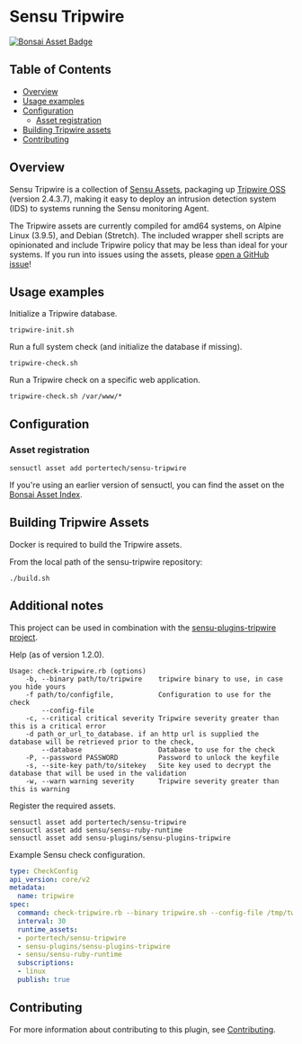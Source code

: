 # Sensu Tripwire

[![Bonsai Asset
Badge](https://img.shields.io/badge/Sensu%20Tripwire-Download%20Me-brightgreen.svg?colorB=89C967&logo=sensu)](https://bonsai.sensu.io/assets/portertech/sensu-tripwire)

## Table of Contents
- [Overview](#overview)
- [Usage examples](#usage-examples)
- [Configuration](#configuration)
  - [Asset registration](#asset-registration)
- [Building Tripwire assets](#building-tripwire-assets)
- [Contributing](#contributing)

## Overview

Sensu Tripwire is a collection of [Sensu Assets][10], packaging up
[Tripwire OSS](https://github.com/Tripwire/tripwire-open-source)
(version 2.4.3.7), making it easy to deploy an intrusion detection
system (IDS) to systems running the Sensu monitoring Agent.

The Tripwire assets are currently compiled for amd64 systems, on
Alpine Linux (3.9.5), and Debian (Stretch). The included wrapper shell
scripts are opinionated and include Tripwire policy that may be less
than ideal for your systems. If you run into issues using the assets,
please [open a GitHub
issue](https://github.com/portertech/sensu-tripwire/issues/new)!

## Usage examples

Initialize a Tripwire database.

```
tripwire-init.sh
```

Run a full system check (and initialize the database if missing).

```
tripwire-check.sh
```

Run a Tripwire check on a specific web application.

```
tripwire-check.sh /var/www/*
```

## Configuration

### Asset registration

```
sensuctl asset add portertech/sensu-tripwire
```

If you're using an earlier version of sensuctl, you can find the asset on the [Bonsai Asset Index](https://bonsai.sensu.io/assets/portertech/sensu-tripwire).


## Building Tripwire Assets

Docker is required to build the Tripwire assets.

From the local path of the sensu-tripwire repository:

```
./build.sh
```

## Additional notes

This project can be used in combination with the
[sensu-plugins-tripwire
project](https://github.com/sensu-plugins/sensu-plugins-tripwire).

Help (as of version 1.2.0).

```
Usage: check-tripwire.rb (options)
    -b, --binary path/to/tripwire    tripwire binary to use, in case you hide yours
    -f path/to/configfile,           Configuration to use for the check
        --config-file
    -c, --critical critical severity Tripwire severity greater than this is a critical error
    -d path_or_url_to_database. if an http url is supplied the database will be retrieved prior to the check,
        --database                   Database to use for the check
    -P, --password PASSWORD          Password to unlock the keyfile
    -s, --site-key path/to/sitekey   Site key used to decrypt the database that will be used in the validation
    -w, --warn warning severity      Tripwire severity greater than this is warning
```

Register the required assets.

```
sensuctl asset add portertech/sensu-tripwire
sensuctl asset add sensu/sensu-ruby-runtime
sensuctl asset add sensu-plugins/sensu-plugins-tripwire
```

Example Sensu check configuration.

``` yaml
type: CheckConfig
api_version: core/v2
metadata:
  name: tripwire
spec:
  command: check-tripwire.rb --binary tripwire.sh --config-file /tmp/tw/tw.cfg
  interval: 30
  runtime_assets:
  - portertech/sensu-tripwire
  - sensu-plugins/sensu-plugins-tripwire
  - sensu/sensu-ruby-runtime
  subscriptions:
  - linux
  publish: true
```

## Contributing

For more information about contributing to this plugin, see [Contributing][1].

[1]: https://github.com/sensu/sensu-go/blob/master/CONTRIBUTING.md
[2]: https://github.com/sensu-community/sensu-plugin-sdk
[3]: https://github.com/sensu-plugins/community/blob/master/PLUGIN_STYLEGUIDE.md
[4]: https://github.com/sensu-community/check-plugin-template/blob/master/.github/workflows/release.yml
[5]: https://github.com/sensu-community/check-plugin-template/actions
[6]: https://docs.sensu.io/sensu-go/latest/reference/checks/
[7]: https://github.com/sensu-community/check-plugin-template/blob/master/main.go
[8]: https://bonsai.sensu.io/
[9]: https://github.com/sensu-community/sensu-plugin-tool
[10]: https://docs.sensu.io/sensu-go/latest/reference/assets/
